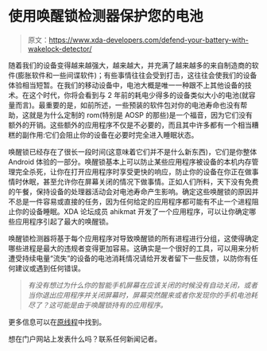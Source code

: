 # 使用唤醒锁检测器保护您的电池

> 原文：<https://www.xda-developers.com/defend-your-battery-with-wakelock-detector/>

随着我们的设备变得越来越强大，越来越大，并充满了越来越多的来自制造商的软件(膨胀软件和一些间谍软件)；有些事情往往会受到打击，这往往会使我们的设备体验相当短暂。在我们的移动设备中，电池大概是唯一一种跟不上其他设备的技术。在这个时代，你将会看到与 2 年前的耗电少得多的设备类似大小的电池(就容量而言)。最重要的是，如前所述，一些预装的软件包对你的电池寿命也没有帮助，这就是为什么定制的 rom(特别是 AOSP 的那些)是一个福音，因为它们没有额外的开销。这些额外的应用程序不仅是不必要的，而且其中许多都有一个相当糟糕的副作用:它们会阻止你的设备在必要时完全进入睡眠状态。

唤醒锁已经存在了很长一段时间(这意味着它们并不是什么新东西)，它们是你整体 Android 体验的一部分。唤醒锁基本上可以防止某些应用程序被设备的本机内存管理完全杀死，让你在打开应用程序时享受更快的响应，防止你的设备在你正在做事情时休眠，甚至允许你在屏幕关闭的情况下做事情。正如人们所料，天下没有免费的午餐，保持设备的处理器活动会对电池寿命产生影响。确定这些唤醒锁的原因并不总是一件容易或直接的任务，因为任何给定的应用程序都可能有不止一个进程阻止你的设备睡眠。XDA 论坛成员 ahikmat 开发了一个应用程序，可以让你确定哪些应用程序引起了最大的唤醒锁。

唤醒锁检测器将基于每个应用程序对导致唤醒锁的所有进程进行分组，这使得确定哪些进程是最大的违规者变得更加容易。这确实是一个很好的工具，可以用来分析遭受持续电量“流失”的设备的电池消耗情况请给开发者留下一些反馈，以防你有任何建议或遇到任何错误。

> *有没有想过为什么你的智能手机屏幕在应该关闭的时候没有自动关闭，或者当你退出应用程序并关闭屏幕时，屏幕突然醒来或者你发现你的手机电池耗尽了？这可能是由于唤醒锁持有的应用程序。*

更多信息可以在[原线程](http://forum.xda-developers.com/showthread.php?t=2179651)中找到。

想在门户网站上发表什么吗？联系任何新闻记者。